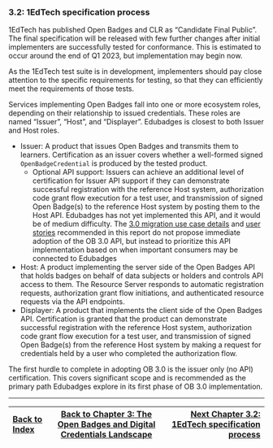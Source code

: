 ### 3.2: 1EdTech specification process

1EdTech has published Open Badges and CLR as “Candidate Final Public”. The final specification will be released with few further changes after initial implementers are successfully tested for conformance. This is estimated to occur around the end of Q1 2023, but implementation may begin now.

As the 1EdTech test suite is in development, implementers should pay close attention to the specific requirements for testing, so that they can efficiently meet the requirements of those tests.

Services implementing Open Badges fall into one or more ecosystem roles, depending on their relationship to issued credentials. These roles are named “Issuer”, “Host”, and “Displayer”. Edubadges is closest to both Issuer and Host roles.

*   Issuer: A product that issues Open Badges and transmits them to learners. Certification as an issuer covers whether a well-formed signed `OpenBadgeCredential` is produced by the tested product.
    *   Optional API support: Issuers can achieve an additional level of certification for Issuer API support if they can demonstrate successful registration with the reference Host system, authorization code grant flow execution for a test user, and transmission of signed Open Badge(s) to the reference Host system by posting them to the Host API. Edubadges has not yet implemented this API, and it would be of medium difficulty. The [3.0 migration use case details](#how-to-publish-badges-in-ob-3.0) and [user stories](#enable-access-to-edubadges-in-ob-3.0-format) recommended in this report do not propose immediate adoption of the OB 3.0 API, but instead to prioritize this API implementation based on when important consumers may be connected to Edubadges
*   Host: A product implementing the server side of the Open Badges API that holds badges on behalf of data subjects or holders and controls API access to them. The Resource Server responds to automatic registration requests, authorization grant flow initiations, and authenticated resource requests via the API endpoints.
*   Displayer: A product that implements the client side of the Open Badges API. Certification is granted that the product can demonstrate successful registration with the reference Host system, authorization code grant flow execution for a test user, and transmission of signed Open Badge(s) from the reference Host system by making a request for credentials held by a user who completed the authorization flow.

The first hurdle to complete in adopting OB 3.0 is the issuer only (no API) certification. This covers significant scope and is recommended as the primary path Edubadges explore in its first phase of OB 3.0 implementation.

---

| [Back to Index](ob3-edubadges/README.md)   | [Back to Chapter 3: The Open Badges and Digital Credentials Landscape](ob3-edubadges/30-the-open-badges-and-digital-credentials-landscape.md) |    [Next Chapter 3.2: 1EdTech specification process](ob3-edubadges/32-1edtech-specification-process.md) |
| :--- |  :---:  | ---: |